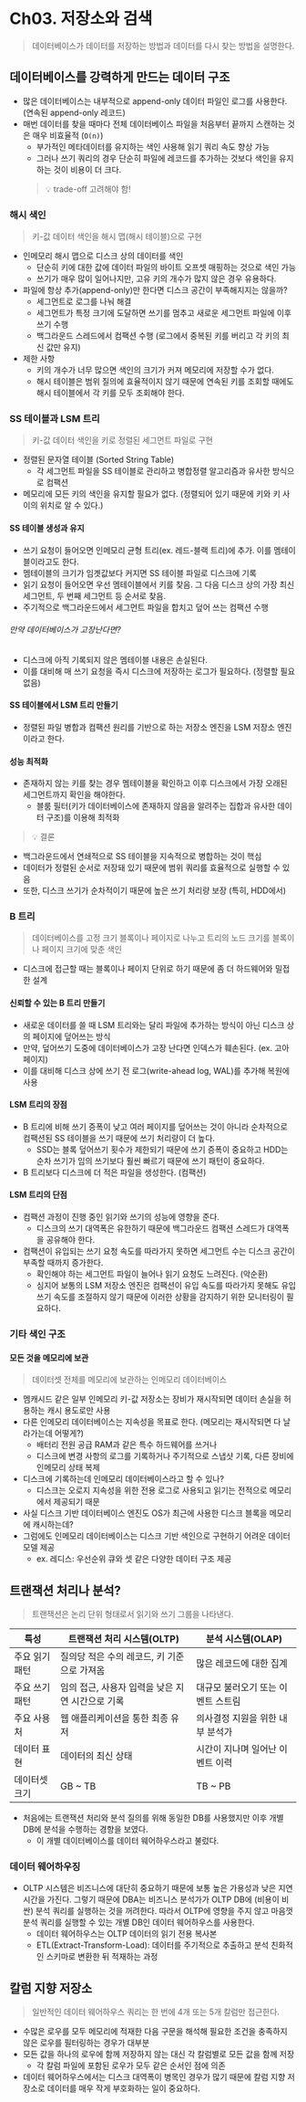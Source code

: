 # Ch03. 저장소와 검색
> 데이터베이스가 데이터를 저장하는 방법과 데이터를 다시 찾는 방법을 설명한다.
## 데이터베이스를 강력하게 만드는 데이터 구조
* 많은 데이터베이스는 내부적으로 append-only 데이터 파일인 로그를 사용한다. (연속된 append-only 레코드)
* 매번 데이터를 찾을 때마다 전체 데이터베이스 파일을 처음부터 끝까지 스캔하는 것은 매우 비효율적 (`O(n)`)
  * 부가적인 메타데이터를 유지하는 색인 사용해 읽기 쿼리 속도 향상 가능
  * 그러나 쓰기 쿼리의 경우 단순히 파일에 레코드를 추가하는 것보다 색인을 유지하는 것이 비용이 더 크다.
  >💡 trade-off 고려해야 함!

### 해시 색인
> 키-값 데이터 색인을 해시 맵(해시 테이블)으로 구현
* 인메모리 해시 맵으로 디스크 상의 데이터를 색인
  * 단순히 키에 대한 값에 데이터 파일의 바이트 오프셋 매핑하는 것으로 색인 가능
  * 쓰기가 매우 많이 일어나지만, 고유 키의 개수가 많지 않은 경우 유용하다.
* 파일에 항상 추가(append-only)만 한다면 디스크 공간이 부족해지지는 않을까?
  * 세그먼트로 로그를 나눠 해결
  * 세그먼트가 특정 크기에 도달하면 쓰기를 멈추고 새로운 세그먼트 파일에 이후 쓰기 수행
  * 백그라운드 스레드에서 컴팩션 수행 (로그에서 중복된 키를 버리고 각 키의 최신 값만 유지)
* 제한 사항
  * 키의 개수가 너무 많으면 색인의 크기가 커져 메모리에 저장할 수가 없다.
  * 해시 테이블은 범위 질의에 효율적이지 않기 때문에 연속된 키를 조회할 때에도 해시 테이블에서 각 키를 모두 조회해야 한다.

### SS 테이블과 LSM 트리
> 키-값 데이터 색인을 키로 정렬된 세그먼트 파일로 구현

* 정렬된 문자열 테이블 (Sorted String Table)
  * 각 세그먼트 파일을 SS 테이블로 관리하고 병합정렬 알고리즘과 유사한 방식으로 컴팩션
* 메모리에 모든 키의 색인을 유지할 필요가 없다. (정렬되어 있기 때문에 키와 키 사이의 위치로 알 수 있다.)

#### SS 테이블 생성과 유지
* 쓰기 요청이 들어오면 인메모리 균형 트리(ex. 레드-블랙 트리)에 추가. 이를 멤테이블이라고도 한다.
* 멤테이블의 크기가 임곗값보다 커지면 SS 테이블 파일로 디스크에 기록
* 읽기 요청이 들어오면 우선 멤테이블에서 키를 찾음. 그 다음 디스크 상의 가장 최신 세그먼트, 두 번째 세그먼트 등 순서로 찾음.
* 주기적으로 백그라운드에서 세그먼트 파일을 합치고 덮어 쓰는 컴팩션 수행 
###### 만약 데이터베이스가 고장난다면?
* 디스크에 아직 기록되지 않은 멤테이블 내용은 손실된다.
* 이를 대비해 매 쓰기 요청을 즉시 디스크에 저장하는 로그가 필요하다. (정렬할 필요 없음)

#### SS 테이블에서 LSM 트리 만들기
* 정렬된 파일 병합과 컴팩션 원리를 기반으로 하는 저장소 엔진을 LSM 저장소 엔진이라고 한다.

#### 성능 최적화
* 존재하지 않는 키를 찾는 경우 멤테이블을 확인하고 이후 디스크에서 가장 오래된 세그먼트까지 확인을 해야한다.
  * 블룸 필터(키가 데이터베이스에 존재하지 않음을 알려주는 집합과 유사한 데이터 구조)를 이용해 최적화

> 💡 결론
 
* 백그라운드에서 연쇄적으로 SS 테이블을 지속적으로 병합하는 것이 핵심
* 데이터가 정렬된 순서로 저장돼 있기 때문에 범위 쿼리를 효율적으로 실행할 수 있음
* 또한, 디스크 쓰기가 순차적이기 때문에 높은 쓰기 처리량 보장 (특히, HDD에서)

### B 트리
> 데이터베이스를 고정 크기 블록이나 페이지로 나누고 트리의 노드 크기를 블록이나 페이지 크기에 맞춘 색인
* 디스크에 접근할 때는 블록이나 페이지 단위로 하기 때문에 좀 더 하드웨어와 밀접한 설계

#### 신뢰할 수 있는 B 트리 만들기
* 새로운 데이터를 쓸 때 LSM 트리와는 달리 파일에 추가하는 방식이 아닌 디스크 상의 페이지에 덮어쓰는 방식
* 만약, 덮어쓰기 도중에 데이터베이스가 고장 난다면 인덱스가 훼손된다. (ex. 고아 페이지)
* 이를 대비해 디스크 상에 쓰기 전 로그(write-ahead log, WAL)를 추가해 복원에 사용

#### LSM 트리의 장점
* B 트리에 비해 쓰기 증폭이 낮고 여러 페이지를 덮어쓰는 것이 아니라 순차적으로 컴팩션된 SS 테이블을 쓰기 때문에 쓰기 처리량이 더 높다.
  * SSD는 블록 덮어쓰기 횟수가 제한되기 때문에 쓰기 증폭이 중요하고 HDD는 순차 쓰기가 임의 쓰기보다 훨씬 빠르기 때문에 쓰기 패턴이 중요하다.
* B 트리보다 디스크에 더 적은 파일을 생성한다. (컴팩션)

#### LSM 트리의 단점
* 컴팩션 과정이 진행 중인 읽기와 쓰기의 성능에 영향을 준다.
  * 디스크의 쓰기 대역폭은 유한하기 때문에 백그라운드 컴팩션 스레드가 대역폭을 공유해야 한다.
* 컴팩션이 유입되는 쓰기 요청 속도를 따라가지 못하면 세그먼트 수는 디스크 공간이 부족할 때까지 증가한다.
  * 확인해야 하는 세그먼트 파일이 늘어나 읽기 요청도 느려진다. (악순환)
  * 심지어 보통의 LSM 저장소 엔진은 컴팩션이 유입 속도를 따라가지 못해도 유입 쓰기 속도를 조절하지 않기 때문에 이러한 상황을 감지하기 위한 모니터링이 필요하다.

### 기타 색인 구조
#### 모든 것을 메모리에 보관
> 데이터셋 전체를 메모리에 보관하는 인메모리 데이터베이스
* 멤캐시드 같은 일부 인메모리 키-값 저장소는 장비가 재시작되면 데이터 손실을 허용하는 캐시 용도로만 사용
* 다른 인메모리 데이터베이스는 지속성을 목표로 한다. (메모리는 재시작되면 다 날라가는데 어떻게?)
  * 배터리 전원 공급 RAM과 같은 특수 하드웨어를 쓰거나
  * 디스크에 변경 사항의 로그를 기록하거나 주기적으로 스냅샷 기록, 다른 장비에 인메모리 상태 복제
* 디스크에 기록하는데 인메모리 데이터베이스라고 할 수 있나?
  * 디스크는 오로지 지속성을 위한 전용 로그로 사용되고 읽기는 전적으로 메모리에서 제공되기 때문
* 사실 디스크 기반 데이터베이스 엔진도 OS가 최근에 사용한 디스크 블록을 메모리에 캐시하는데?
* 그럼에도 인메모리 데이터베이스는 디스크 기반 색인으로 구현하기 어려운 데이터 모델 제공
  * ex. 레디스: 우선순위 큐와 셋 같은 다양한 데이터 구조 제공

## 트랜잭션 처리나 분석?
> 트랜잭션은 논리 단위 형태로서 읽기와 쓰기 그룹을 나타낸다.

| 특성       | 트랜잭션 처리 시스템(OLTP)            | 분석 시스템(OLAP)        |
|----------|------------------------------|---------------------|
| 주요 읽기 패턴 | 질의당 적은 수의 레코드, 키 기준으로 가져옴    | 많은 레코드에 대한 집계       |
| 주요 쓰기 패턴 | 임의 접근, 사용자 입력을 낮은 지연 시간으로 기록 | 대규모 불러오기 또는 이벤트 스트림 |
| 주요 사용처   | 웹 애플리케이션을 통한 최종 유저           | 의사결정 지원을 위한 내부 분석가  |
| 데이터 표현   | 데이터의 최신 상태                   | 시간이 지나며 일어난 이벤트 이력  |
| 데이터셋 크기  | GB ~ TB                      | TB ~ PB             |

* 처음에는 트랜잭션 처리와 분석 질의를 위해 동일한 DB를 사용했지만 이후 개별 DB에 분석을 수행하는 경향을 보였다.
  * 이 개별 데이터베이스를 데이터 웨어하우스라고 불렀다.

### 데이터 웨어하우징
* OLTP 시스템은 비즈니스에 대단히 중요하기 때문에 보통 높은 가용성과 낮은 지연 시간을 가진다.
그렇기 때문에 DBA는 비즈니스 분석가가 OLTP DB에 (비용이 비싼) 분석 쿼리를 실행하는 것을 꺼려한다.
따라서 OLTP에 영향을 주지 않고 마음껏 분석 쿼리를 실행할 수 있는 개별 DB인 데이터 웨어하우스를 사용한다.
  * 데이터 웨어하우스는 OLTP 데이터의 읽기 전용 복사본
  * ETL(Extract-Transform-Load): 데이터를 주기적으로 추출하고 분석 친화적인 스키마로 변환한 뒤 적재하는 과정

## 칼럼 지향 저장소
> 일반적인 데이터 웨어하우스 쿼리는 한 번에 4개 또는 5개 칼럼만 접근한다.
* 수많은 로우를 모두 메모리에 적재한 다음 구문을 해석해 필요한 조건을 충족하지 않은 로우를 필터링하는 경우가 대부분
* 모든 값을 하나의 로우에 함께 저장하지 않는 대신 각 칼럼별로 모든 값을 함께 저장
  * 각 칼럼 파일에 포함된 로우가 모두 같은 순서인 점에 의존
* 데이터 웨어하우스에서는 디스크 대역폭이 병목인 경우가 많기 때문에 칼럼 지향 저장소로 데이터를 매우 작게 부호화하는 일이 중요하다.